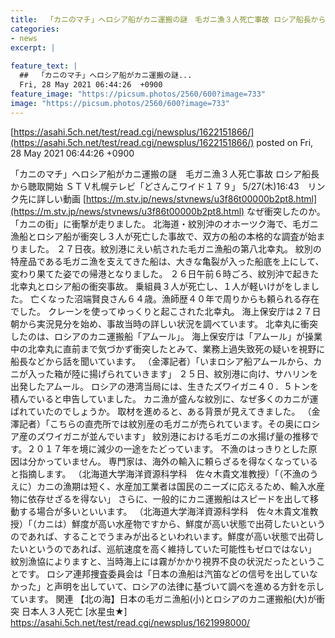 ```yaml
---
title:  「カニのマチ」へロシア船がカニ運搬の謎　毛ガニ漁３人死亡事故 ロシア船長から聴取開始 不漁とロシア高速輸入  
categories:
- news
excerpt: |
  
feature_text: |
  ##  「カニのマチ」へロシア船がカニ運搬の謎...
  Fri, 28 May 2021 06:44:26  +0900
feature_image: "https://picsum.photos/2560/600?image=733"
image: "https://picsum.photos/2560/600?image=733"
---
```


[https://asahi.5ch.net/test/read.cgi/newsplus/1622151866/](https://asahi.5ch.net/test/read.cgi/newsplus/1622151866/)
posted on Fri, 28 May 2021 06:44:26  +0900

<!--more-->

「カニのマチ」へロシア船がカニ運搬の謎　毛ガニ漁３人死亡事故 ロシア船長から聴取開始 ＳＴＶ札幌テレビ「どさんこワイド１７９」 5/27(木)16:43　リンク先に詳しい動画 [https://m.stv.jp/news/stvnews/u3f86t00000b2pt8.html](https://m.stv.jp/news/stvnews/u3f86t00000b2pt8.html) なぜ衝突したのか。「カニの街」に衝撃が走りました。 北海道・紋別沖のオホーツク海で、毛ガニ漁船とロシア船が衝突し３人が死亡した事故で、双方の船の本格的な調査が始まりました。 ２７日夜。紋別港にえい航された毛ガニ漁船の第八北幸丸。 紋別の特産品である毛ガニ漁を支えてきた船は、大きな亀裂が入った船底を上にして、変わり果てた姿での帰港となりました。 ２６日午前６時ごろ、紋別沖で起きた北幸丸とロシア船の衝突事故。 乗組員３人が死亡し、１人が軽いけがをしました。 亡くなった沼端賢良さん６４歳。漁師歴４０年で周りからも頼られる存在でした。 クレーンを使ってゆっくりと起こされた北幸丸。 海上保安庁は２７日朝から実況見分を始め、事故当時の詳しい状況を調べています。 北幸丸に衝突したのは、ロシアのカニ運搬船「アムール」。 海上保安庁は「アムール」が操業中の北幸丸に直前まで気づかず衝突したとみて、業務上過失致死の疑いを視野に船長などから話を聞いています。 （金澤記者）「いまロシア船アムールから、カニが入った箱が陸に揚げられていきます」 ２５日、紋別港に向け、サハリンを出発したアムール。 ロシアの港湾当局には、生きたズワイガニ４０．５トンを積んでいると申告していました。 カニ漁が盛んな紋別に、なぜ多くのカニが運ばれていたのでしょうか。 取材を進めると、ある背景が見えてきました。 （金澤記者）「こちらの直売所では紋別産の毛ガニが売られています。その奥にロシア産のズワイガニが並んでいます」 紋別港における毛ガニの水揚げ量の推移です。２０１７年を境に減少の一途をたどっています。 不漁のはっきりとした原因は分かっていません。 専門家は、海外の輸入に頼らざるを得なくなっていると指摘します。 （北海道大学海洋資源科学科　佐々木貴文准教授）「（不漁のうえに）カニの漁期は短く、水産加工業者は国民のニーズに応えるため、輸入水産物に依存せざるを得ない」 さらに、一般的にカニ運搬船はスピードを出して移動する場合が多いといいます。 （北海道大学海洋資源科学科　佐々木貴文准教授）「（カニは）鮮度が高い水産物ですから、鮮度が高い状態で出荷したいというのであれば、することでうまみが出るといわれいます。鮮度が高い状態で出荷したいというのであれば、巡航速度を高く維持していた可能性もゼロではない」 紋別漁協によりますと、当時海上には霧がかかり視界不良の状況だったということです。 ロシア連邦捜査委員会は「日本の漁船は汽笛などの信号を出していなかった」と声明を出していて、ロシアの法律に基づいて調べを進める方針を示しています。 関連 【北の海】日本の毛ガニ漁船(小)とロシアのカニ運搬船(大)が衝突 日本人３人死亡 [水星虫★] https://asahi.5ch.net/test/read.cgi/newsplus/1621998000/
